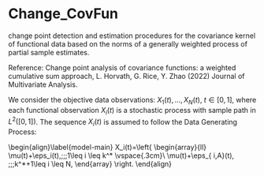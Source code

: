 # Change_CovFun
change point detection and estimation procedures for the covariance kernel of functional data based on the norms of a generally weighted process of partial sample estimates.

Reference: Change point analysis of covariance functions: a weighted cumulative sum approach, L. Horvath, G. Rice, Y. Zhao (2022) Journal of Multivariate Analysis.

We consider the objective data observations: $X_1(t), \dots, X_N(t)$, $t\in[0,1]$, where each functional observation $X_i(t)$ is a stochastic process with sample path in $L^2([0,1])$. The sequence $X_i(t)$ is assumed to follow the Data Generating Process:

<script type="text/javascript" src="http://cdn.mathjax.org/mathjax/latest/MathJax.js?config=default"></script>
\begin{align}\label{model-main}
X_i(t)=\left\{
\begin{array}{ll}
\mu(t)+\eps_i(t),\;\;\;1\leq i \leq k^*
\vspace{.3cm}\\
\mu(t)+\eps_{ i,A}(t), \;\;\;k^*+1\leq i \leq N,
\end{array}
\right.
\end{align}

